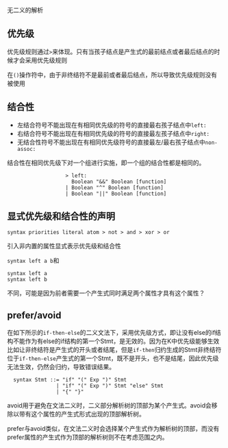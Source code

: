 无二义的解析

## 优先级

优先级规则通过`>`来体现。只有当孩子结点是产生式的最前结点或者最后结点的时候才会采用优先级规则

在`()`操作符中，由于非终结符不是最前或者最后结点，所以导致优先级规则没有被使用

## 结合性

- 左结合符号不能出现在有相同优先级的符号的直接最右孩子结点中`left: `
- 右结合符号不能出现在有相同优先级的符号的直接最左孩子结点中`right: `
- 无结合性符号不能出现在有相同优先级符号的直接最左/最右孩子结点中`non-assoc: `

结合性在相同优先级下对一个组进行实施，即一个组的结合性都是相同的。

```
                   > left:
                     Boolean "&&" Boolean [function]
                   | Boolean "^" Boolean [function]
                   | Boolean "||" Boolean [function]
```

## 显式优先级和结合性的声明

```
syntax priorities literal atom > not > and > xor > or
```

引入非内置的属性显式表示优先级和结合性

`syntax left a b`和

```
syntax left a
syntax left b
```

不同，可能是因为前者需要一个产生式同时满足两个属性才具有这个属性？

## prefer/avoid

在如下所示的`if-then-else`的二义文法下，采用优先级方式，即让没有else的if结构不能作为有else的if结构的第一个Stmt，是无效的。因为在K中优先级能够生效比如让非终结符是产生式的开头或者结尾，但是`if-then`归约生成的Stmt非终结符位于`if-then-else`产生式的第一个Stmt，既不是开头，也不是结尾，因此优先级无法生效，仍然会归约，导致错误结果。

```
  syntax Stmt ::= "if" "(" Exp ")" Stmt
                | "if" "(" Exp ")" Stmt "else" Stmt
                | "{" "}"
```

avoid用于避免在文法二义时，二义部分解析树的顶部为某个产生式。avoid会移除以带有这个属性的产生式形式出现的顶部解析树。

prefer与avoid类似，在文法二义时会选择某个产生式作为解析树的顶部，而没有prefer属性的产生式作为顶部的解析树则不在考虑范围之内。

